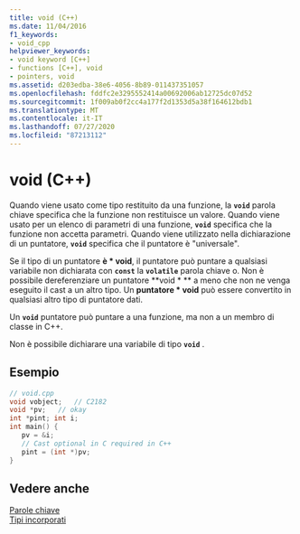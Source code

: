 ```yaml
---
title: void (C++)
ms.date: 11/04/2016
f1_keywords:
- void_cpp
helpviewer_keywords:
- void keyword [C++]
- functions [C++], void
- pointers, void
ms.assetid: d203edba-38e6-4056-8b89-011437351057
ms.openlocfilehash: fddfc2e3295552414a00692006ab12725dc07d52
ms.sourcegitcommit: 1f009ab0f2cc4a177f2d1353d5a38f164612bdb1
ms.translationtype: MT
ms.contentlocale: it-IT
ms.lasthandoff: 07/27/2020
ms.locfileid: "87213112"
---
```

# <a name="void-c"></a>void (C++)

Quando viene usato come tipo restituito da una funzione, la **`void`** parola chiave specifica che la funzione non restituisce un valore. Quando viene usato per un elenco di parametri di una funzione, **`void`** specifica che la funzione non accetta parametri. Quando viene utilizzato nella dichiarazione di un puntatore, **`void`** specifica che il puntatore è "universale".

Se il tipo di un puntatore **è \* void**, il puntatore può puntare a qualsiasi variabile non dichiarata con **`const`** la **`volatile`** parola chiave o. Non è possibile dereferenziare un puntatore **void \* ** a meno che non ne venga eseguito il cast a un altro tipo. Un **puntatore \* void** può essere convertito in qualsiasi altro tipo di puntatore dati.

Un **`void`** puntatore può puntare a una funzione, ma non a un membro di classe in C++.

Non è possibile dichiarare una variabile di tipo **`void`** .

## <a name="example"></a>Esempio

```cpp
// void.cpp
void vobject;   // C2182
void *pv;   // okay
int *pint; int i;
int main() {
   pv = &i;
   // Cast optional in C required in C++
   pint = (int *)pv;
}
```

## <a name="see-also"></a>Vedere anche

[Parole chiave](../cpp/keywords-cpp.md)<br/>
[Tipi incorporati](../cpp/fundamental-types-cpp.md)
